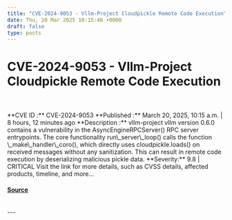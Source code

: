 ```yaml
---
title: "CVE-2024-9053 - Vllm-Project Cloudpickle Remote Code Execution"
date: Thu, 20 Mar 2025 10:15:46 +0000
draft: false
type: posts
---
```

# CVE-2024-9053 - Vllm-Project Cloudpickle Remote Code Execution

<br/>

<br/>
**CVE ID :** CVE-2024-9053  
**Published :** March 20, 2025, 10:15 a.m. | 8 hours, 12 minutes ago  
**Description :** vllm-project vllm version 0.6.0 contains a vulnerability in the AsyncEngineRPCServer() RPC server entrypoints. The core functionality run\_server\_loop() calls the function \_make\_handler\_coro(), which directly uses cloudpickle.loads() on received messages without any sanitization. This can result in remote code execution by deserializing malicious pickle data.  
**Severity:** 9.8 | CRITICAL  
Visit the link for more details, such as CVSS details, affected products, timeline, and more...

#### [Source](https://cvefeed.io/vuln/detail/CVE-2024-9053)

<br/>
---
